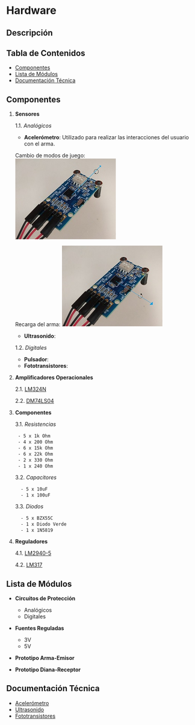 # Hardware

## Descripción

## Tabla de Contenidos
- [Componentes](#componentes)
- [Lista de Módulos](#lista-de-módulos)
- [Documentación Técnica](#documentación-técnica)

## Componentes
1. **Sensores**

   1.1. *Analógicos*
   
      - **Acelerómetro**: Utilizado para realizar las interacciones del usuario con el arma.
        
   Cambio de modos de juego:     
 ![ModoJuego](https://github.com/Fedora-Eugenio/Hardware-emisor/blob/master/ModoJuego.jpg)
 
   Recarga del arma:
 ![Recarga](https://github.com/Fedora-Eugenio/Hardware-emisor/blob/master/Recarga.jpg)     
        

   - **Ultrasonido**:
    
   1.2. *Digitales*
   
   - **Pulsador**:
   - **Fototransistores**:
       
2. **Amplificadores Operacionales**

   2.1. [LM324N](https://github.com/Fedora-Eugenio/Hardware-emisor/blob/master/LM324.pdf)
   
   2.2. [DM74LS04](https://github.com/Fedora-Eugenio/Hardware-emisor/blob/master/74ls04.pdf)
   
3. **Componentes**

   3.1. *Resistencias*
   
        - 5 x 1k Ohm
        - 4 x 200 Ohm
        - 6 x 15k Ohm
        - 6 x 22k Ohm
        - 2 x 330 Ohm
        - 1 x 240 Ohm
         
  
   3.2. *Capacitores*
   
         - 5 x 10uF
         - 1 x 100uF
         
   3.3. *Diodos*
   
         - 5 x BZX55C
         - 1 x Diodo Verde
         - 1 x 1N5819
   
4. **Reguladores**

   4.1. [LM2940-5](https://github.com/Fedora-Eugenio/Hardware-emisor/blob/master/LM2940.PDF)
   
   4.2. [LM317](https://github.com/Fedora-Eugenio/Hardware-emisor/blob/master/LM317.pdf)
         

## Lista de Módulos
- **Circuitos de Protección**
  - Analógicos
  - Digitales
  
- **Fuentes Reguladas**
  - 3V
  - 5V

- **Prototipo Arma-Emisor**

- **Prototipo Diana-Receptor**

## Documentación Técnica
- [Acelerómetro](https://github.com/Fedora-Eugenio/Hardware-emisor/blob/master/Low_G_X-Y-Z_Axis_MMA7260Q.pdf)
- [Ultrasonido](https://github.com/Fedora-Eugenio/Hardware-emisor/blob/master/srf05tech.pdf)
- [Fototransistores](https://github.com/Fedora-Eugenio/Hardware-emisor/blob/master/XRNI53W.pdf)


